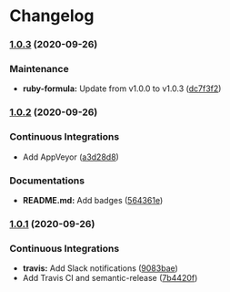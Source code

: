# Changelog

### [1.0.3](https://github.com/extra2000/travis-cli-devbox/compare/v1.0.2...v1.0.3) (2020-09-26)


### Maintenance

* **ruby-formula:** Update from v1.0.0 to v1.0.3 ([dc7f3f2](https://github.com/extra2000/travis-cli-devbox/commit/dc7f3f2a7b0cdda2cf915b76ff2f68b73ddd7602))

### [1.0.2](https://github.com/extra2000/travis-cli-devbox/compare/v1.0.1...v1.0.2) (2020-09-26)


### Continuous Integrations

* Add AppVeyor ([a3d28d8](https://github.com/extra2000/travis-cli-devbox/commit/a3d28d8563d94cfa383ab2b36f3e34230a5d9808))


### Documentations

* **README.md:** Add badges ([564361e](https://github.com/extra2000/travis-cli-devbox/commit/564361ec27a33a90410fcea1638cfe234862e9ee))

### [1.0.1](https://github.com/extra2000/travis-cli-devbox/compare/v1.0.0...v1.0.1) (2020-09-26)


### Continuous Integrations

* **travis:** Add Slack notifications ([9083bae](https://github.com/extra2000/travis-cli-devbox/commit/9083bae52780ef26509a4883fa0e2fb28042d8a7))
* Add Travis CI and semantic-release ([7b4420f](https://github.com/extra2000/travis-cli-devbox/commit/7b4420fb9210425452fe3c89a1fbb8335910c11a))
